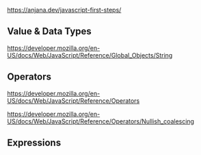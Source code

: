 


https://anjana.dev/javascript-first-steps/











## Value & Data Types

https://developer.mozilla.org/en-US/docs/Web/JavaScript/Reference/Global_Objects/String

## Operators

https://developer.mozilla.org/en-US/docs/Web/JavaScript/Reference/Operators

https://developer.mozilla.org/en-US/docs/Web/JavaScript/Reference/Operators/Nullish_coalescing

## Expressions



